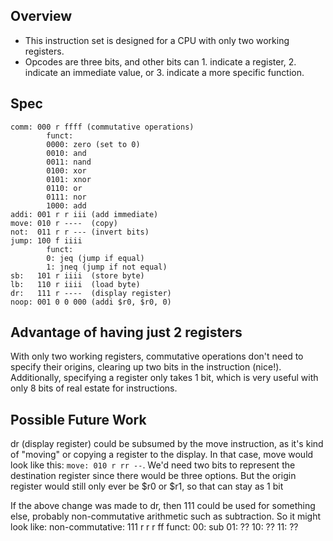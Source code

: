 ## Overview
- This instruction set is designed for a CPU with only two working registers.
- Opcodes are three bits, and other bits can 1. indicate a register, 2. indicate an immediate value, or 3. indicate a more specific function.

## Spec
```
comm: 000 r ffff (commutative operations)
        funct:
        0000: zero (set to 0)
        0010: and
        0011: nand
        0100: xor
        0101: xnor
        0110: or
        0111: nor
        1000: add
addi: 001 r r iii (add immediate)
move: 010 r ----  (copy)
not:  011 r r --- (invert bits)
jump: 100 f iiii
        funct:
        0: jeq (jump if equal)
        1: jneq (jump if not equal)
sb:   101 r iiii  (store byte)
lb:   110 r iiii  (load byte)
dr:   111 r ----  (display register)
noop: 001 0 0 000 (addi $r0, $r0, 0)
```

## Advantage of having just 2 registers
With only two working registers, commutative operations don't need to specify their origins, clearing up two bits in the instruction (nice!).
Additionally, specifying a register only takes 1 bit, which is very useful with only 8 bits of real estate for instructions.

## Possible Future Work
dr (display register) could be subsumed by the move instruction, as it's kind of "moving" or copying a register to the display.
In that case, move would look like this: `move: 010 r rr --`. We'd need two bits to represent the destination register since there would be three options. But the origin register would still only ever be $r0 or $r1, so that can stay as 1 bit

If the above change was made to dr, then 111 could be used for something else, probably non-commutative arithmetic such as subtraction.
So it might look like:
non-commutative: 111 r r r ff
        funct:
        00: sub
        01: ??
        10: ??
        11: ??